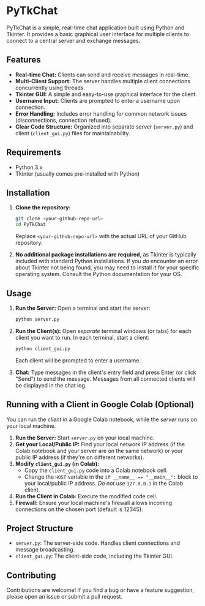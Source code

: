 # PyTkChat

PyTkChat is a simple, real-time chat application built using Python and Tkinter. It provides a basic graphical user interface for multiple clients to connect to a central server and exchange messages.

## Features

*   **Real-time Chat:**  Clients can send and receive messages in real-time.
*   **Multi-Client Support:** The server handles multiple client connections concurrently using threads.
*   **Tkinter GUI:**  A simple and easy-to-use graphical interface for the client.
*   **Username Input:**  Clients are prompted to enter a username upon connection.
*   **Error Handling:**  Includes error handling for common network issues (disconnections, connection refused).
*   **Clear Code Structure:**  Organized into separate server (`server.py`) and client (`client_gui.py`) files for maintainability.

## Requirements

*   Python 3.x
*   Tkinter (usually comes pre-installed with Python)

## Installation

1.  **Clone the repository:**

    ```bash
    git clone <your-github-repo-url>
    cd PyTkChat
    ```
    Replace `<your-github-repo-url>` with the actual URL of your GitHub repository.

2.  **No additional package installations are required**, as Tkinter is typically included with standard Python installations. If you *do* encounter an error about Tkinter not being found, you may need to install it for your specific operating system. Consult the Python documentation for your OS.

## Usage

1.  **Run the Server:**  Open a terminal and start the server:

    ```bash
    python server.py
    ```

2.  **Run the Client(s):** Open *separate* terminal windows (or tabs) for each client you want to run. In each terminal, start a client:

    ```bash
    python client_gui.py
    ```

    Each client will be prompted to enter a username.

3.  **Chat:** Type messages in the client's entry field and press Enter (or click "Send") to send the message. Messages from all connected clients will be displayed in the chat log.

## Running with a Client in Google Colab (Optional)

You can run the *client* in a Google Colab notebook, while the *server* runs on your local machine.

1.  **Run the Server:** Start `server.py` on your local machine.
2.  **Get your Local/Public IP:**  Find your local network IP address (if the Colab notebook and your server are on the same network) or your public IP address (if they're on different networks).
3.  **Modify `client_gui.py` (in Colab):**
    *   Copy the `client_gui.py` code into a Colab notebook cell.
    *   Change the `HOST` variable in the `if __name__ == "__main__":` block to your local/public IP address.  *Do not* use `127.0.0.1` in the Colab client.
4.  **Run the Client in Colab:** Execute the modified code cell.
5.  **Firewall:** Ensure your local machine's firewall allows incoming connections on the chosen port (default is 12345).

## Project Structure

*   `server.py`:  The server-side code.  Handles client connections and message broadcasting.
*   `client_gui.py`: The client-side code, including the Tkinter GUI.

## Contributing

Contributions are welcome!  If you find a bug or have a feature suggestion, please open an issue or submit a pull request.


